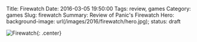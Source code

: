 Title: Firewatch
Date: 2016-03-05 19:50:00
Tags: review, games
Category: games
Slug: firewatch
Summary: Review of Panic's Firewatch
Hero: background-image: url(/images/2016/firewatch/hero.jpg);
status: draft

![Firewatch]({filename}/images/2016/firewatch/title.jpg){: .center}
